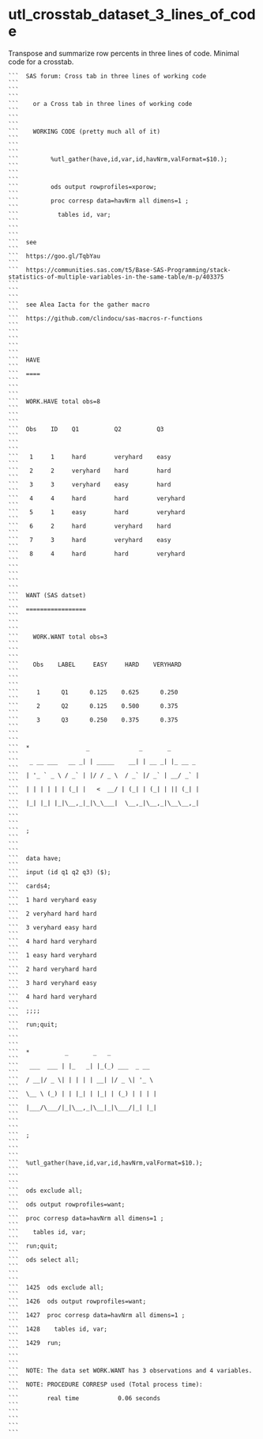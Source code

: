 # utl_crosstab_dataset_3_lines_of_code
Transpose and summarize row percents in three lines of code.  Minimal code for a crosstab.

    ```  SAS forum: Cross tab in three lines of working code                                                                                                          ```
    ```                                                                                                                                                               ```
    ```    or a Cross tab in three lines of working code                                                                                                              ```
    ```                                                                                                                                                               ```
    ```    WORKING CODE (pretty much all of it)                                                                                                                       ```
    ```                                                                                                                                                               ```
    ```         %utl_gather(have,id,var,id,havNrm,valFormat=$10.);                                                                                                    ```
    ```                                                                                                                                                               ```
    ```         ods output rowprofiles=xporow;                                                                                                                        ```
    ```         proc corresp data=havNrm all dimens=1 ;                                                                                                               ```
    ```           tables id, var;                                                                                                                                     ```
    ```                                                                                                                                                               ```
    ```  see                                                                                                                                                          ```
    ```  https://goo.gl/TqbYau                                                                                                                                        ```
    ```  https://communities.sas.com/t5/Base-SAS-Programming/stack-statistics-of-multiple-variables-in-the-same-table/m-p/403375                                      ```
    ```                                                                                                                                                               ```
    ```  see Alea Iacta for the gather macro                                                                                                                          ```
    ```  https://github.com/clindocu/sas-macros-r-functions                                                                                                           ```
    ```                                                                                                                                                               ```
    ```                                                                                                                                                               ```
    ```  HAVE                                                                                                                                                         ```
    ```  ====                                                                                                                                                         ```
    ```                                                                                                                                                               ```
    ```  WORK.HAVE total obs=8                                                                                                                                        ```
    ```                                                                                                                                                               ```
    ```  Obs    ID    Q1          Q2          Q3                                                                                                                      ```
    ```                                                                                                                                                               ```
    ```   1     1     hard        veryhard    easy                                                                                                                    ```
    ```   2     2     veryhard    hard        hard                                                                                                                    ```
    ```   3     3     veryhard    easy        hard                                                                                                                    ```
    ```   4     4     hard        hard        veryhard                                                                                                                ```
    ```   5     1     easy        hard        veryhard                                                                                                                ```
    ```   6     2     hard        veryhard    hard                                                                                                                    ```
    ```   7     3     hard        veryhard    easy                                                                                                                    ```
    ```   8     4     hard        hard        veryhard                                                                                                                ```
    ```                                                                                                                                                               ```
    ```                                                                                                                                                               ```
    ```  WANT (SAS datset)                                                                                                                                            ```
    ```  =================                                                                                                                                            ```
    ```                                                                                                                                                               ```
    ```    WORK.WANT total obs=3                                                                                                                                      ```
    ```                                                                                                                                                               ```
    ```    Obs    LABEL     EASY     HARD    VERYHARD                                                                                                                 ```
    ```                                                                                                                                                               ```
    ```     1      Q1      0.125    0.625      0.250                                                                                                                  ```
    ```     2      Q2      0.125    0.500      0.375                                                                                                                  ```
    ```     3      Q3      0.250    0.375      0.375                                                                                                                  ```
    ```                                                                                                                                                               ```
    ```  *                _              _       _                                                                                                                    ```
    ```   _ __ ___   __ _| | _____    __| | __ _| |_ __ _                                                                                                             ```
    ```  | '_ ` _ \ / _` | |/ / _ \  / _` |/ _` | __/ _` |                                                                                                            ```
    ```  | | | | | | (_| |   <  __/ | (_| | (_| | || (_| |                                                                                                            ```
    ```  |_| |_| |_|\__,_|_|\_\___|  \__,_|\__,_|\__\__,_|                                                                                                            ```
    ```                                                                                                                                                               ```
    ```  ;                                                                                                                                                            ```
    ```                                                                                                                                                               ```
    ```  data have;                                                                                                                                                   ```
    ```  input (id q1 q2 q3) ($);                                                                                                                                     ```
    ```  cards4;                                                                                                                                                      ```
    ```  1 hard veryhard easy                                                                                                                                         ```
    ```  2 veryhard hard hard                                                                                                                                         ```
    ```  3 veryhard easy hard                                                                                                                                         ```
    ```  4 hard hard veryhard                                                                                                                                         ```
    ```  1 easy hard veryhard                                                                                                                                         ```
    ```  2 hard veryhard hard                                                                                                                                         ```
    ```  3 hard veryhard easy                                                                                                                                         ```
    ```  4 hard hard veryhard                                                                                                                                         ```
    ```  ;;;;                                                                                                                                                         ```
    ```  run;quit;                                                                                                                                                    ```
    ```                                                                                                                                                               ```
    ```  *          _       _   _                                                                                                                                     ```
    ```   ___  ___ | |_   _| |_(_) ___  _ __                                                                                                                          ```
    ```  / __|/ _ \| | | | | __| |/ _ \| '_ \                                                                                                                         ```
    ```  \__ \ (_) | | |_| | |_| | (_) | | | |                                                                                                                        ```
    ```  |___/\___/|_|\__,_|\__|_|\___/|_| |_|                                                                                                                        ```
    ```                                                                                                                                                               ```
    ```  ;                                                                                                                                                            ```
    ```                                                                                                                                                               ```
    ```  %utl_gather(have,id,var,id,havNrm,valFormat=$10.);                                                                                                           ```
    ```                                                                                                                                                               ```
    ```  ods exclude all;                                                                                                                                             ```
    ```  ods output rowprofiles=want;                                                                                                                                 ```
    ```  proc corresp data=havNrm all dimens=1 ;                                                                                                                      ```
    ```    tables id, var;                                                                                                                                            ```
    ```  run;quit;                                                                                                                                                    ```
    ```  ods select all;                                                                                                                                              ```
    ```                                                                                                                                                               ```
    ```  1425  ods exclude all;                                                                                                                                       ```
    ```  1426  ods output rowprofiles=want;                                                                                                                           ```
    ```  1427  proc corresp data=havNrm all dimens=1 ;                                                                                                                ```
    ```  1428    tables id, var;                                                                                                                                      ```
    ```  1429  run;                                                                                                                                                   ```
    ```                                                                                                                                                               ```
    ```  NOTE: The data set WORK.WANT has 3 observations and 4 variables.                                                                                             ```
    ```  NOTE: PROCEDURE CORRESP used (Total process time):                                                                                                           ```
    ```        real time           0.06 seconds                                                                                                                       ```
    ```                                                                                                                                                               ```
    ```                                                                                                                                                               ```

